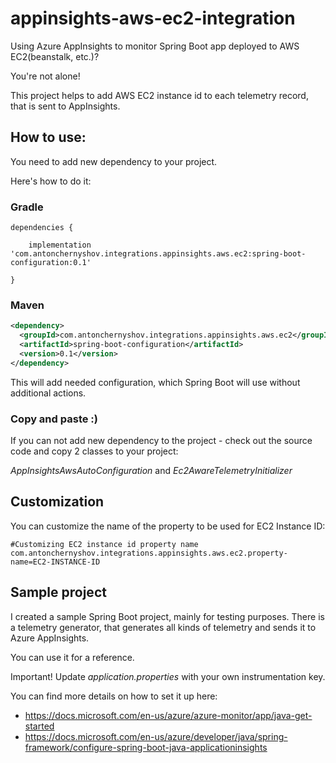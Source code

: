 # appinsights-aws-ec2-integration
Using Azure AppInsights to monitor Spring Boot app deployed to AWS EC2(beanstalk, etc.)?

You're not alone!

This project helps to add AWS EC2 instance id to each telemetry record, that is sent to AppInsights.


## How to use:

You need to add new dependency to your project.

Here's how to do it:

### Gradle
 
```
dependencies {

    implementation 'com.antonchernyshov.integrations.appinsights.aws.ec2:spring-boot-configuration:0.1'    
    
}
```

### Maven

``` xml
<dependency>
  <groupId>com.antonchernyshov.integrations.appinsights.aws.ec2</groupId>
  <artifactId>spring-boot-configuration</artifactId>
  <version>0.1</version>
</dependency>
```

This will add needed configuration, which Spring Boot will use without additional actions.

### Copy and paste :)

If you can not add new dependency to the project - check out the source code and copy 2 classes to your project: 

 *AppInsightsAwsAutoConfiguration* and *Ec2AwareTelemetryInitializer*

## Customization

You can customize the name of the property to be used for EC2 Instance ID:

``` properties
#Customizing EC2 instance id property name
com.antonchernyshov.integrations.appinsights.aws.ec2.property-name=EC2-INSTANCE-ID
```

## Sample project

I created a sample Spring Boot project, mainly for testing purposes. There is a telemetry generator, that generates all kinds 
of telemetry and sends it to Azure AppInsights.

You can use it for a reference.

Important! Update *application.properties* with your own instrumentation key.

You can find more details on how to set it up here:
 * https://docs.microsoft.com/en-us/azure/azure-monitor/app/java-get-started 
 * https://docs.microsoft.com/en-us/azure/developer/java/spring-framework/configure-spring-boot-java-applicationinsights
